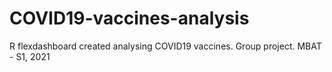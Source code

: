 # COVID19-vaccines-analysis
R flexdashboard created analysing COVID19 vaccines. Group project. MBAT - S1, 2021

